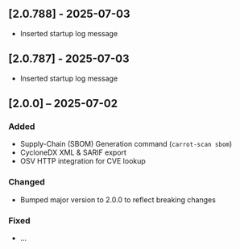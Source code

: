 ## [2.0.788] - 2025-07-03

- Inserted startup log message

## [2.0.787] - 2025-07-03

- Inserted startup log message

## [2.0.0] – 2025-07-02

### Added
- Supply-Chain (SBOM) Generation command (`carrot-scan sbom`)  
- CycloneDX XML & SARIF export  
- OSV HTTP integration for CVE lookup  

### Changed
- Bumped major version to 2.0.0 to reflect breaking changes

### Fixed
- …